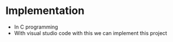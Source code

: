 # Implementation
* In C programming 
* With visual studio code
with this we can implement this project 

